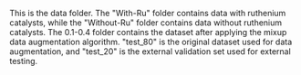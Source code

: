 This is the data folder.
The "With-Ru" folder contains data with ruthenium catalysts, while the "Without-Ru" folder contains data without ruthenium catalysts.
The 0.1-0.4 folder contains the dataset after applying the mixup data augmentation algorithm.
"test_80" is the original dataset used for data augmentation, and "test_20" is the external validation set used for external testing.
